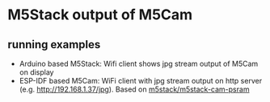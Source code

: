 # M5Stack output of M5Cam 

## running examples
- Arduino based M5Stack: Wifi client shows jpg stream output of M5Cam on display
- ESP-IDF based M5Cam: WiFi client with jpg stream output on http server (e.g. http://192.168.1.37/jpg). Based on [m5stack/m5stack-cam-psram](https://github.com/m5stack/m5stack-cam-psram)

